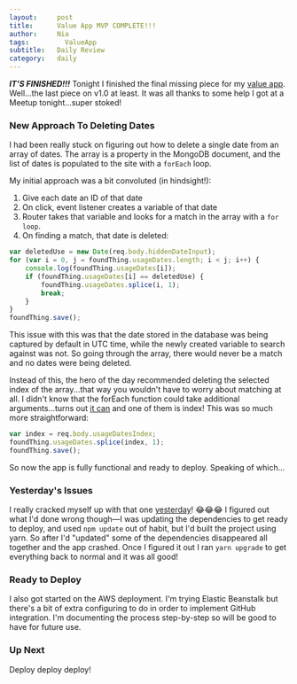 ```yaml
---
layout:     post
title:      Value App MVP COMPLETE!!!
author:     Nia
tags: 		  ValueApp
subtitle:  	Daily Review
category:   daily
---
```


***IT'S FINISHED!!!*** Tonight I finished the final missing piece for my [value app](https://niamurrell.github.io/search/index.html#ValueApp). Well...the last piece on v1.0 at least. It was all thanks to some help I got at a Meetup tonight...super stoked!


### New Approach To Deleting Dates

I had been really stuck on figuring out how to delete a single date from an array of dates. The array is a property in the MongoDB document, and the list of dates is populated to the site with a `forEach` loop.

My initial approach was a bit convoluted (in hindsight!):
1. Give each date an ID of that date
2. On click, event listener creates a variable of that date
3. Router takes that variable and looks for a match in the array with a `for loop`.
4. On finding a match, that date is deleted:

```javascript
var deletedUse = new Date(req.body.hiddenDateInput);
for (var i = 0, j = foundThing.usageDates.length; i < j; i++) {
	console.log(foundThing.usageDates[i]);
	if (foundThing.usageDates[i] == deletedUse) {
		foundThing.usageDates.splice(i, 1);
		break;
	}
}
foundThing.save();
```

This issue with this was that the date stored in the database was being captured by default in UTC time, while the newly created variable to search against was not. So going through the array, there would never be a match and no dates were being deleted.

Instead of this, the hero of the day recommended deleting the selected index of the array...that way you wouldn't have to worry about matching at all. I didn't know that the forEach function could take additional arguments...turns out [it can](https://developer.mozilla.org/en-US/docs/Web/JavaScript/Reference/Global_Objects/Array/forEach) and one of them is index! This was so much more straightforward:
```javascript
var index = req.body.usageDatesIndex;
foundThing.usageDates.splice(index, 1);
foundThing.save();
``` 

So now the app is fully functional and ready to deploy. Speaking of which...

### Yesterday's Issues

I really cracked myself up with that one [yesterday](https://niamurrell.github.io/daily/2017/12/11/grrrrrr/)! 😂😂😂 I figured out what I'd done wrong though—I was updating the dependencies to get ready to deploy, and used `npm update` out of habit, but I'd built the project using yarn. So after I'd "updated" some of the dependencies disappeared all together and the app crashed. Once I figured it out I ran `yarn upgrade` to get everything back to normal and it was all good!

### Ready to Deploy

I also got started on the AWS deployment. I'm trying Elastic Beanstalk but there's a bit of extra configuring to do in order to implement GitHub integration. I'm documenting the process step-by-step so will be good to have for future use.


### Up Next

Deploy deploy deploy!